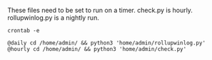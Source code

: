 These files need to be set to run on a timer. check.py is hourly. rollupwinlog.py is a nightly run.

```
crontab -e

@daily cd /home/admin/ && python3 'home/admin/rollupwinlog.py'
@hourly cd /home/admin/ && python3 'home/admin/check.py'
```

